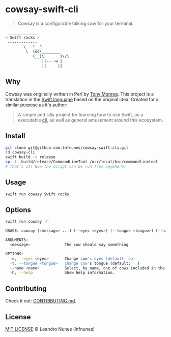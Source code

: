 # cowsay-swift-cli

> Cowsay is a configurable talking cow for your terminal.

```sh
 _____________
< Swift rocks >
 -------------
        \   ^__^
         \  (oo\________
            (__)\       )\/\
                ||----w |
                ||     ||
```

## Why
Cowsay was originally written in Perl by [Tony Monroe](https://github.com/tnalpgge/rank-amateur-cowsay). This project is a translation in the [Swift language](https://swift.org/) based on the original idea.
Created for a similar purpose as it's author:
> A simple and silly project for learning how to use Swift, as a executable [cli](https://en.wikipedia.org/wiki/Command-line_interface), as well as general amusement around this ecosystem.

## Install
```sh
git clone git@github.com:lnfnunes/cowsay-swift-cli.git
cd cowsay-cli
swift build -c release
cp -f .build/release/CommandLineTool /usr/local/bin/commandlinetool
# That’s it! Now the script can be run from anywhere!
```

## Usage
```sh
swift run cowsay Swift rocks
```

## Options
```sh
swift run cowsay -h

USAGE: cowsay [<message> ...] [--eyes <eyes>] [--tongue <tongue>] [--name <name>]

ARGUMENTS:
  <message>               The cow should say something

OPTIONS:
  -e, --eyes <eyes>       Change cow's eyes (default: oo)
  -t, --tongue <tongue>   Change cow's tongue (default:   )
  --name <name>           Select, by name, one of cows included in the package (default: example)
  -h, --help              Show help information.
```

## Contributing
Check it out: [CONTRIBUTING.md](./CONTRIBUTING.md).

## License
[MIT LICENSE](./LICENSE) © Leandro Nunes (lnfnunes)
